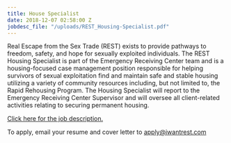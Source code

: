 ```yaml
---
title: House Specialist
date: 2018-12-07 02:58:00 Z
jobdesc_file: "/uploads/REST_Housing-Specialist.pdf"
---
```


Real Escape from the Sex Trade (REST) exists to provide pathways to freedom, safety, and hope for sexually exploited individuals. The REST Housing Specialist is part of the Emergency Receiving Center team and is a housing-focused case management position responsible for helping survivors of sexual exploitation find and maintain safe and stable housing utilizing a variety of community resources including, but not limited to, the Rapid Rehousing Program.  The Housing Specialist will report to the Emergency Receiving Center Supervisor and will oversee all client-related activities relating to securing permanent housing. 

[Click here for the job description.](/uploads/REST_Housing-Specialist.pdf)

To apply, email your resume and cover letter to [apply@iwantrest.com](mailto:apply@iwantrest.com)